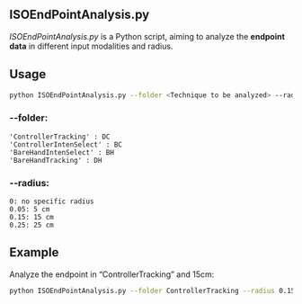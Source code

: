 ## ISOEndPointAnalysis.py

_ISOEndPointAnalysis.py_ is a Python script, aiming to analyze the **endpoint data** in different input modalities and radius.

## Usage

```Bash
python ISOEndPointAnalysis.py --folder <Technique to be analyzed> --radius <Radius to be analyzed>
```

### --folder:

    'ControllerTracking' : DC
    'ControllerIntenSelect' : BC
    'BareHandIntenSelect' : BH
    'BareHandTracking' : DH

### --radius:

    0: no specific radius
    0.05: 5 cm
    0.15: 15 cm
    0.25: 25 cm

## Example

Analyze the endpoint in “ControllerTracking” and 15cm:

```Bash
python ISOEndPointAnalysis.py --folder ControllerTracking --radius 0.15
```
